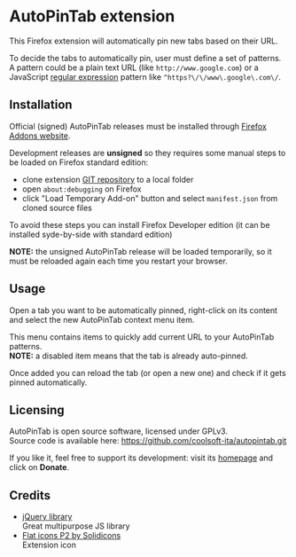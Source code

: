 AutoPinTab extension
====================
This Firefox extension will automatically pin new tabs based on their URL.

To decide the tabs to automatically pin, user must define a set of patterns.  
A pattern could be a plain text URL (like `http://www.google.com`) or a
JavaScript [regular expression](https://developer.mozilla.org/en-US/docs/Web/JavaScript/Guide/Regular_Expressions#Writing_a_regular_expression_pattern)
pattern like `^https?\/\/www\.google\.com\/`.

Installation
------------
Official (signed) AutoPinTab releases must be installed through
[Firefox Addons website](https://addons.mozilla.org/firefox/addon/autopintab/).

Development releases are **unsigned** so they requires some manual steps to be loaded on Firefox standard edition:
- clone extension [GIT repository](https://github.com/coolsoft-ita/autopintab.git) to a local folder
- open `about:debugging` on Firefox
- click "Load Temporary Add-on" button and select `manifest.json` from cloned source files

To avoid these steps you can install Firefox Developer edition
(it can be installed syde-by-side with standard edition)

**NOTE:** the unsigned AutoPinTab release will be loaded temporarily,
so it must be reloaded again each time you restart your browser.

Usage
-----
Open a tab you want to be automatically pinned, right-click on its content and
select the new AutoPinTab context menu item.

This menu contains items to quickly add current URL to your AutoPinTab patterns.  
**NOTE:** a disabled item means that the tab is already auto-pinned.

Once added you can reload the tab (or open a new one) and check if it gets
pinned automatically.

Licensing
---------
AutoPinTab is open source software, licensed under GPLv3.  
Source code is available here: https://github.com/coolsoft-ita/autopintab.git

If you like it, feel free to support its development:
visit its [homepage](http://coolsoft.altervista.org/autopintab) and click on **Donate**.

## Credits
- [jQuery library](https://jquery.com)  
  Great multipurpose JS library
- [Flat icons P2 by Solidicons](http://www.myiconfinder.com/icon/color-colour-svg-png-eps-base-isoicons-map-marker-pin-thumb-push-workspace-thumb-pin/1110)  
  Extension icon
